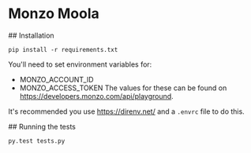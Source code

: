# Monzo Moola

## Installation
```
pip install -r requirements.txt
```

You'll need to set environment variables for:
- MONZO_ACCOUNT_ID
- MONZO_ACCESS_TOKEN
The values for these can be found on https://developers.monzo.com/api/playground.

It's recommended you use https://direnv.net/ and a `.envrc` file to do this.

## Running the tests
```
py.test tests.py
```